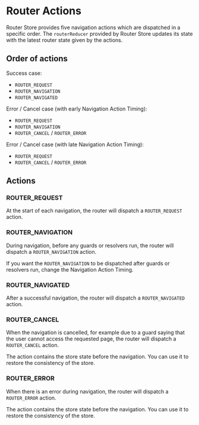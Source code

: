 # Router Actions

Router Store provides five navigation actions which are dispatched in a specific order. The `routerReducer` provided by Router Store updates its state with the latest router state given by the actions.

## Order of actions

Success case:

- `ROUTER_REQUEST`
- `ROUTER_NAVIGATION`
- `ROUTER_NAVIGATED`

Error / Cancel case (with early Navigation Action Timing):

- `ROUTER_REQUEST`
- `ROUTER_NAVIGATION`
- `ROUTER_CANCEL` / `ROUTER_ERROR`

Error / Cancel case (with late Navigation Action Timing):

- `ROUTER_REQUEST`
- `ROUTER_CANCEL` / `ROUTER_ERROR`

## Actions

### ROUTER_REQUEST

At the start of each navigation, the router will dispatch a `ROUTER_REQUEST` action.

### ROUTER_NAVIGATION

During navigation, before any guards or resolvers run, the router will dispatch a `ROUTER_NAVIGATION` action.

If you want the `ROUTER_NAVIGATION` to be dispatched after guards or resolvers run, change the Navigation Action Timing.

### ROUTER_NAVIGATED

After a successful navigation, the router will dispatch a `ROUTER_NAVIGATED` action.

### ROUTER_CANCEL

When the navigation is cancelled, for example due to a guard saying that the user cannot access the requested page, the router will dispatch a `ROUTER_CANCEL` action.

The action contains the store state before the navigation. You can use it to restore the consistency of the store.

### ROUTER_ERROR

When there is an error during navigation, the router will dispatch a `ROUTER_ERROR` action.

The action contains the store state before the navigation. You can use it to restore the consistency of the store.
